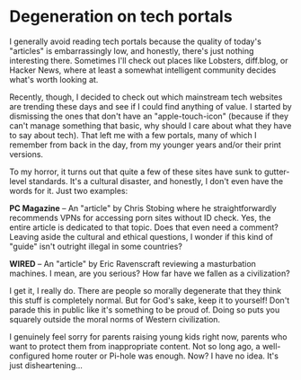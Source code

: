 # Degeneration on tech portals

I generally avoid reading tech portals because the quality of today's "articles" is embarrassingly low, and honestly, there's just nothing interesting there. Sometimes I'll check out places like Lobsters, diff.blog, or Hacker News, where at least a somewhat intelligent community decides what's worth looking at.

Recently, though, I decided to check out which mainstream tech websites are trending these days and see if I could find anything of value. I started by dismissing the ones that don't have an "apple-touch-icon" (because if they can't manage something that basic, why should I care about what they have to say about tech). That left me with a few portals, many of which I remember from back in the day, from my younger years and/or their print versions.

To my horror, it turns out that quite a few of these sites have sunk to gutter-level standards. It's a cultural disaster, and honestly, I don't even have the words for it. Just two examples:

**PC Magazine** – An "article" by Chris Stobing where he straightforwardly recommends VPNs for accessing porn sites without ID check. Yes, the entire article is dedicated to that topic. Does that even need a comment? Leaving aside the cultural and ethical questions, I wonder if this kind of "guide" isn't outright illegal in some countries?

**WIRED** – An "article" by Eric Ravenscraft reviewing a masturbation machines. I mean, are you serious? How far have we fallen as a civilization?

I get it, I really do. There are people so morally degenerate that they think this stuff is completely normal. But for God's sake, keep it to yourself! Don't parade this in public like it's something to be proud of. Doing so puts you squarely outside the moral norms of Western civilization.

I genuinely feel sorry for parents raising young kids right now, parents who want to protect them from inappropriate content. Not so long ago, a well-configured home router or Pi-hole was enough. Now? I have no idea. It's just disheartening...


